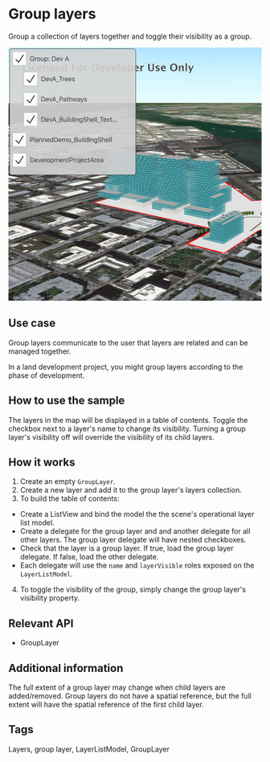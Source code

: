# Group layers

Group a collection of layers together and toggle their visibility as a group.

![](screenshot.png)

## Use case

Group layers communicate to the user that layers are related and can be managed together.

In a land development project, you might group layers according to the phase of development.

## How to use the sample

The layers in the map will be displayed in a table of contents. Toggle the checkbox next to a layer's name to change its visibility. Turning a group layer's visibility off will override the visibility of its child layers.

## How it works

1. Create an empty `GroupLayer`.
2. Create a new layer and add it to the group layer's layers collection.
3. To build the table of contents:
  - Create a ListView and bind the model the the scene's operational layer list model.
  - Create a delegate for the group layer and and another delegate for all other layers. The group layer delegate will have nested checkboxes.
  - Check that the layer is a group layer. If true, load the group layer delegate. If false, load the other delegate.
  - Each delegate will use the `name` and `layerVisible` roles exposed on the `LayerListModel`.
4. To toggle the visibility of the group, simply change the group layer's visibility property.

## Relevant API

* GroupLayer

## Additional information

The full extent of a group layer may change when child layers are added/removed. Group layers do not have a spatial reference, but the full extent will have the spatial reference of the first child layer.

## Tags

Layers, group layer, LayerListModel, GroupLayer
